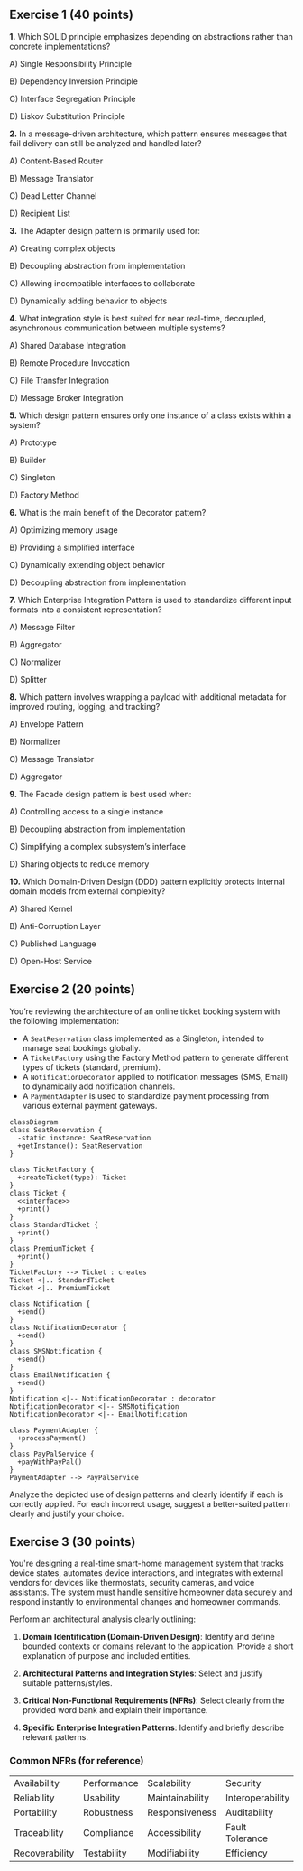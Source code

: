 ## **Exercise 1 (40 points)**

**1.** Which SOLID principle emphasizes depending on abstractions rather than concrete implementations?

A) Single Responsibility Principle

B) Dependency Inversion Principle

C) Interface Segregation Principle

D) Liskov Substitution Principle

**2.** In a message-driven architecture, which pattern ensures messages that fail delivery can still be analyzed and handled later?

A) Content-Based Router

B) Message Translator

C) Dead Letter Channel

D) Recipient List

**3.** The Adapter design pattern is primarily used for:

A) Creating complex objects

B) Decoupling abstraction from implementation

C) Allowing incompatible interfaces to collaborate

D) Dynamically adding behavior to objects

**4.** What integration style is best suited for near real-time, decoupled, asynchronous communication between multiple systems?

A) Shared Database Integration

B) Remote Procedure Invocation

C) File Transfer Integration

D) Message Broker Integration

**5.** Which design pattern ensures only one instance of a class exists within a system?

A) Prototype

B) Builder

C) Singleton

D) Factory Method

**6.** What is the main benefit of the Decorator pattern?

A) Optimizing memory usage

B) Providing a simplified interface

C) Dynamically extending object behavior

D) Decoupling abstraction from implementation

**7.** Which Enterprise Integration Pattern is used to standardize different input formats into a consistent representation?

A) Message Filter

B) Aggregator

C) Normalizer

D) Splitter

**8.** Which pattern involves wrapping a payload with additional metadata for improved routing, logging, and tracking?

A) Envelope Pattern

B) Normalizer

C) Message Translator

D) Aggregator

**9.** The Facade design pattern is best used when:

A) Controlling access to a single instance

B) Decoupling abstraction from implementation

C) Simplifying a complex subsystem’s interface

D) Sharing objects to reduce memory

**10.** Which Domain-Driven Design (DDD) pattern explicitly protects internal domain models from external complexity?

A) Shared Kernel

B) Anti-Corruption Layer

C) Published Language

D) Open-Host Service

## **Exercise 2 (20 points)**

You’re reviewing the architecture of an online ticket booking system with the following implementation:

* A `SeatReservation` class implemented as a Singleton, intended to manage seat bookings globally.
* A `TicketFactory` using the Factory Method pattern to generate different types of tickets (standard, premium).
* A `NotificationDecorator` applied to notification messages (SMS, Email) to dynamically add notification channels.
* A `PaymentAdapter` is used to standardize payment processing from various external payment gateways.

```mermaid
classDiagram
class SeatReservation {
  -static instance: SeatReservation
  +getInstance(): SeatReservation
}

class TicketFactory {
  +createTicket(type): Ticket
}
class Ticket {
  <<interface>>
  +print()
}
class StandardTicket {
  +print()
}
class PremiumTicket {
  +print()
}
TicketFactory --> Ticket : creates
Ticket <|.. StandardTicket
Ticket <|.. PremiumTicket

class Notification {
  +send()
}
class NotificationDecorator {
  +send()
}
class SMSNotification {
  +send()
}
class EmailNotification {
  +send()
}
Notification <|-- NotificationDecorator : decorator
NotificationDecorator <|-- SMSNotification
NotificationDecorator <|-- EmailNotification

class PaymentAdapter {
  +processPayment()
}
class PayPalService {
  +payWithPayPal()
}
PaymentAdapter --> PayPalService
```

Analyze the depicted use of design patterns and clearly identify if each is correctly applied. For each incorrect usage, suggest a better-suited pattern clearly and justify your choice.


## **Exercise 3 (30 points)**

You're designing a real-time smart-home management system that tracks device states, automates device interactions, and integrates with external vendors for devices like thermostats, security cameras, and voice assistants. The system must handle sensitive homeowner data securely and respond instantly to environmental changes and homeowner commands.

Perform an architectural analysis clearly outlining:

1. **Domain Identification (Domain-Driven Design)**: Identify and define bounded contexts or domains relevant to the application. Provide a short explanation of purpose and included entities.

2. **Architectural Patterns and Integration Styles**: Select and justify suitable patterns/styles.

3. **Critical Non-Functional Requirements (NFRs)**: Select clearly from the provided word bank and explain their importance.

4. **Specific Enterprise Integration Patterns**: Identify and briefly describe relevant patterns.

### Common NFRs (for reference)

| | | | |
| --- | --- | --- | --- |
| Availability  | Performance | Scalability | Security |
| Reliability | Usability | Maintainability | Interoperability |
| Portability | Robustness | Responsiveness | Auditability | 
| Traceability | Compliance | Accessibility | Fault Tolerance | 
| Recoverability | Testability | Modifiability | Efficiency |
